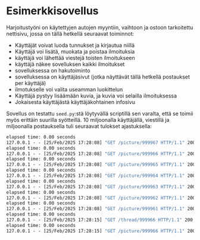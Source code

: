 # Esimerkkisovellus

Harjoitustyöni on käytettyjen autojen myyntiin, vaihtoon ja ostoon  tarkoitettu nettisivu,
jossa on tällä hetkellä seuraavat toiminnot:

- Käyttäjät voivat luoda tunnukset ja kirjautua niillä
- Käyttäjä voi lisätä, muokata ja poistaa ilmoituksia
- käyttäjä voi lähettää viestejä toisten ilmoitukseen
- käyttäjä näkee sovelluksen kaikki ilmoitukset
- sovelluksessa on hakutoiminto
- sovelluksessa on käyttäjäsivut (jotka näyttävät tällä hetkellä postaukset per käyttäjä)
- ilmotukselle voi valita useamman luokittelun
- Käyttäjä pystyy lisäämään kuvia, ja kuvia voi selailla ilmoituksessa
- Jokaisesta käyttäjästä käyttäjäkohtainen infosivu


Sovellus on testattu ``seed.py``:stä löytyvällä scriptillä sen varalta, että se toimii myös erittäin suurilla syötteillä. 10 miljoonalla käyttäjällä, viestillä ja miljoonalla postauksella tuli seuraavat tulokset ajastuksella:
```127.0.0.1 - - [25/Feb/2025 17:28:08] "GET /picture/999968 HTTP/1.1" 200 -
elapsed time: 0.00 seconds
127.0.0.1 - - [25/Feb/2025 17:28:08] "GET /picture/999967 HTTP/1.1" 200 -
elapsed time: 0.00 seconds
127.0.0.1 - - [25/Feb/2025 17:28:08] "GET /picture/999966 HTTP/1.1" 200 -
elapsed time: 0.00 seconds
127.0.0.1 - - [25/Feb/2025 17:28:08] "GET /picture/999965 HTTP/1.1" 200 -
elapsed time: 0.00 seconds
127.0.0.1 - - [25/Feb/2025 17:28:08] "GET /picture/999964 HTTP/1.1" 200 -
elapsed time: 0.00 seconds
127.0.0.1 - - [25/Feb/2025 17:28:08] "GET /picture/999963 HTTP/1.1" 200 -
elapsed time: 0.00 seconds
127.0.0.1 - - [25/Feb/2025 17:28:08] "GET /picture/999962 HTTP/1.1" 200 -
elapsed time: 0.00 seconds
127.0.0.1 - - [25/Feb/2025 17:28:08] "GET /picture/999961 HTTP/1.1" 200 -
elapsed time: 0.00 seconds
127.0.0.1 - - [25/Feb/2025 17:28:15] "GET /thread/999966 HTTP/1.1" 200 -
elapsed time: 0.00 seconds
127.0.0.1 - - [25/Feb/2025 17:28:15] "GET /picture/999966 HTTP/1.1" 200 -
